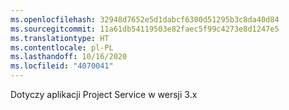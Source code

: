 ```yaml
---
ms.openlocfilehash: 32948d7652e5d1dabcf6300d51295b3c8da40d84
ms.sourcegitcommit: 11a61db54119503e82faec5f99c4273e8d1247e5
ms.translationtype: HT
ms.contentlocale: pl-PL
ms.lasthandoff: 10/16/2020
ms.locfileid: "4070041"
---
```

Dotyczy aplikacji Project Service w wersji 3.x
